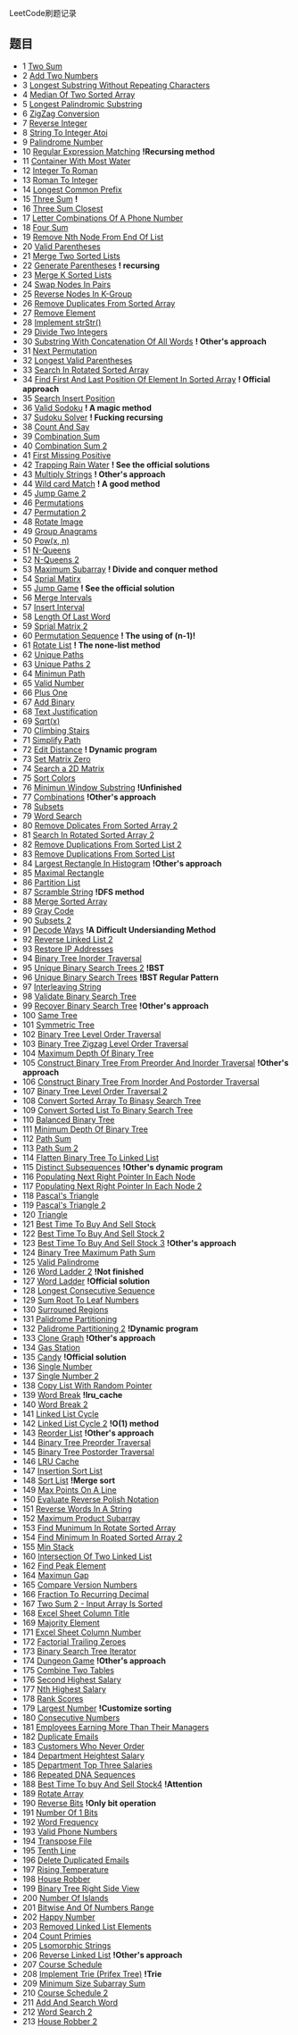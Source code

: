 LeetCode刷题记录

## 题目

- 1 [Two Sum](https://github.com/Chunar5354/some_notes/blob/master/leetcode/problems/TwoSum.md)
- 2 [Add Two Numbers](https://github.com/Chunar5354/some_notes/blob/master/leetcode/problems/AddTwoNumbers.md)
- 3 [Longest Substring Without Repeating Characters](https://github.com/Chunar5354/some_notes/blob/master/leetcode/problems/LongestSubstringWithoutRepeatingCharacters.md)
- 4 [Median Of Two Sorted Array](https://github.com/Chunar5354/some_notes/blob/master/leetcode/problems/MedianOfTwoSortedArrays.md)
- 5 [Longest Palindromic Substring](https://github.com/Chunar5354/some_notes/blob/master/leetcode/problems/LongestPalindromicSubstring.md)
- 6 [ZigZag Conversion](https://github.com/Chunar5354/some_notes/blob/master/leetcode/problems/ZigZagConversion.md)
- 7 [Reverse Integer](https://github.com/Chunar5354/some_notes/blob/master/leetcode/problems/ReverseInteger.md)
- 8 [String To Integer Atoi](https://github.com/Chunar5354/some_notes/blob/master/leetcode/problems/StringToIntegerAtoi.md)
- 9 [Palindrome Number](https://github.com/Chunar5354/some_notes/blob/master/leetcode/problems/PalindromeNumber.md)
- 10 [Regular Expression Matching](https://github.com/Chunar5354/some_notes/blob/master/leetcode/problems/RegularExpressionMatching.md) **!Recursing method**
- 11 [Container With Most Water](https://github.com/Chunar5354/some_notes/blob/master/leetcode/problems/ContainerWithMostWater.md)
- 12 [Integer To Roman](https://github.com/Chunar5354/some_notes/blob/master/leetcode/problems/IntegerToRoman.md)
- 13 [Roman To Integer](https://github.com/Chunar5354/some_notes/blob/master/leetcode/problems/RomanToInteger.md)
- 14 [Longest Common Prefix](https://github.com/Chunar5354/some_notes/blob/master/leetcode/problems/LongestCommonPrefix.md)
- 15 [Three Sum](https://github.com/Chunar5354/some_notes/blob/master/leetcode/problems/ThreeSum.md) **!**
- 16 [Three Sum Closest](https://github.com/Chunar5354/some_notes/blob/master/leetcode/problems/ThreeSumClosest.md)
- 17 [Letter Combinations Of A Phone Number](https://github.com/Chunar5354/some_notes/blob/master/leetcode/problems/LetterCombinationsOfAPhoneNumber.md)
- 18 [Four Sum](https://github.com/Chunar5354/some_notes/blob/master/leetcode/problems/FourSum.md)
- 19 [Remove Nth Node From End Of List](https://github.com/Chunar5354/some_notes/blob/master/leetcode/problems/RemoveNthNodeFromEndOfList.md)
- 20 [Valid Parentheses](https://github.com/Chunar5354/some_notes/blob/master/leetcode/problems/ValidParentheses.md)
- 21 [Merge Two Sorted Lists](https://github.com/Chunar5354/some_notes/blob/master/leetcode/problems/MergeTwoSortedLists.md)
- 22 [Generate Parentheses](https://github.com/Chunar5354/some_notes/blob/master/leetcode/problems/GenerateParentheses.md)  **! recursing**
- 23 [Merge K Sorted Lists](https://github.com/Chunar5354/some_notes/blob/master/leetcode/problems/MergeKSortedLists.md)
- 24 [Swap Nodes In Pairs](https://github.com/Chunar5354/some_notes/blob/master/leetcode/problems/SwapNodesInPairs.md)
- 25 [Reverse Nodes In K-Group](https://github.com/Chunar5354/some_notes/blob/master/leetcode/problems/ReverseNodesInK-Group.md)
- 26 [Remove Duplicates From Sorted Array](https://github.com/Chunar5354/some_notes/blob/master/leetcode/problems/RemoveDuplicatesFromSortedArray.md)
- 27 [Remove Element](https://github.com/Chunar5354/some_notes/blob/master/leetcode/problems/RemoveElement.md)
- 28 [Implement strStr()](https://github.com/Chunar5354/some_notes/blob/master/leetcode/problems/ImplementStr.md)
- 29 [Divide Two Integers](https://github.com/Chunar5354/some_notes/blob/master/leetcode/problems/DivideTwoIntegers.md)
- 30 [Substring With Concatenation Of All Words](https://github.com/Chunar5354/some_notes/blob/master/leetcode/problems/SubstringWithConcatenationOfAllWords.md)  **! Other's approach**
- 31 [Next Permutation](https://github.com/Chunar5354/some_notes/blob/master/leetcode/problems/NextPermutation.md)
- 32 [Longest Valid Parentheses](https://github.com/Chunar5354/some_notes/blob/master/leetcode/problems/LongestValidParentheses.md)
- 33 [Search In Rotated Sorted Array](https://github.com/Chunar5354/some_notes/blob/master/leetcode/problems/SearchInRotatedSortedArray.md)
- 34 [Find First And Last Position Of Element In Sorted Array](https://github.com/Chunar5354/some_notes/blob/master/leetcode/problems/FindFirstAndLastPositionOfElementInSortedArray.md)  **! Official approach**
- 35 [Search Insert Position](https://github.com/Chunar5354/some_notes/blob/master/leetcode/problems/SearchInsertPosition.md)
- 36 [Valid Sodoku](https://github.com/Chunar5354/some_notes/blob/master/leetcode/problems/ValidSodoku.md)  **! A magic method**
- 37 [Sudoku Solver](https://github.com/Chunar5354/some_notes/blob/master/leetcode/problems/SudokuSolver.md)  **! Fucking recursing**
- 38 [Count And Say](https://github.com/Chunar5354/some_notes/blob/master/leetcode/problems/CountAndSay.md)
- 39 [Combination Sum](https://github.com/Chunar5354/some_notes/blob/master/leetcode/problems/CombinationSum.md)
- 40 [Combination Sum 2](https://github.com/Chunar5354/some_notes/blob/master/leetcode/problems/CombinationSum2.md)
- 41 [First Missing Positive](https://github.com/Chunar5354/some_notes/blob/master/leetcode/problems/FirstMissingPositive.md)
- 42 [Trapping Rain Water](https://github.com/Chunar5354/some_notes/blob/master/leetcode/problems/TrappingRainWater.md)  **! See the official solutions**
- 43 [Multiply Strings](https://github.com/Chunar5354/some_notes/blob/master/leetcode/problems/MultiplyStrings.md) **! Other's approach**
- 44 [Wild card Match](https://github.com/Chunar5354/some_notes/blob/master/leetcode/problems/WildcardMatch.md)  **! A good method**
- 45 [Jump Game 2](https://github.com/Chunar5354/some_notes/blob/master/leetcode/problems/JumpGame2.md)
- 46 [Permutations](https://github.com/Chunar5354/some_notes/blob/master/leetcode/problems/Permutations.md)
- 47 [Permutation 2](https://github.com/Chunar5354/some_notes/blob/master/leetcode/problems/Permutation2.md)
- 48 [Rotate Image](https://github.com/Chunar5354/some_notes/blob/master/leetcode/problems/RotateImage.md)
- 49 [Group Anagrams](https://github.com/Chunar5354/some_notes/blob/master/leetcode/problems/GroupAnagrams.md)
- 50 [Pow(x, n)](https://github.com/Chunar5354/some_notes/blob/master/leetcode/problems/Pow-x-n.md)
- 51 [N-Queens](https://github.com/Chunar5354/some_notes/blob/master/leetcode/problems/NQueens.md)
- 52 [N-Queens 2](https://github.com/Chunar5354/some_notes/blob/master/leetcode/problems/NQueens2.md)
- 53 [Maximum Subarray](https://github.com/Chunar5354/some_notes/blob/master/leetcode/problems/MaximumSubarray.md)  **! Divide and conquer method**
- 54 [Sprial Matirx](https://github.com/Chunar5354/some_notes/blob/master/leetcode/problems/SprialMatirx.md)
- 55 [Jump Game](https://github.com/Chunar5354/some_notes/blob/master/leetcode/problems/JumpGame.md)   **! See the official solution**
- 56 [Merge Intervals](https://github.com/Chunar5354/some_notes/blob/master/leetcode/problems/MergeIntervals.md)
- 57 [Insert Interval](https://github.com/Chunar5354/some_notes/blob/master/leetcode/problems/InsertInterval.md) 
- 58 [Length Of Last Word](https://github.com/Chunar5354/some_notes/blob/master/leetcode/problems/LengthOfLastWord.md)
- 59 [Sprial Matrix 2](https://github.com/Chunar5354/some_notes/blob/master/leetcode/problems/SprialMatrix2.md)
- 60 [Permutation Sequence](https://github.com/Chunar5354/some_notes/blob/master/leetcode/problems/PermutationSequence.md)   **! The using of (n-1)!**
- 61 [Rotate List](https://github.com/Chunar5354/some_notes/blob/master/leetcode/problems/RotateList.md)   **! The none-list method**
- 62 [Unique Paths](https://github.com/Chunar5354/some_notes/blob/master/leetcode/problems/UniquePaths.md)
- 63 [Unique Paths 2](https://github.com/Chunar5354/some_notes/blob/master/leetcode/problems/UniquePaths2.md)
- 64 [Minimun Path](https://github.com/Chunar5354/some_notes/blob/master/leetcode/problems/MinimunPath.md)
- 65 [Valid Number](https://github.com/Chunar5354/some_notes/blob/master/leetcode/problems/ValidNumber.md)
- 66 [Plus One](https://github.com/Chunar5354/some_notes/blob/master/leetcode/problems/PlusOne.md)
- 67 [Add Binary](https://github.com/Chunar5354/some_notes/blob/master/leetcode/problems/AddBinary.md)
- 68 [Text Justification](https://github.com/Chunar5354/some_notes/blob/master/leetcode/problems/TextJustification.md)
- 69 [Sqrt(x)](https://github.com/Chunar5354/some_notes/blob/master/leetcode/problems/Sqrt-x.md)
- 70 [Climbing Stairs](https://github.com/Chunar5354/some_notes/blob/master/leetcode/problems/ClimbingStairs.md)
- 71 [Simplify Path](https://github.com/Chunar5354/some_notes/blob/master/leetcode/problems/SimplifyPath.md)
- 72 [Edit Distance](https://github.com/Chunar5354/some_notes/blob/master/leetcode/problems/EditDistance.md)   **! Dynamic program**
- 73 [Set Matrix Zero](https://github.com/Chunar5354/some_notes/blob/master/leetcode/problems/SetMatrixZero.md)
- 74 [Search a 2D Matrix](https://github.com/Chunar5354/some_notes/blob/master/leetcode/problems/SearchA2DMatrix.md)
- 75 [Sort Colors](https://github.com/Chunar5354/some_notes/blob/master/leetcode/problems/SortColors.md)
- 76 [Minimun Window Substring](https://github.com/Chunar5354/some_notes/blob/master/leetcode/problems/MinimunWindowSubstring.md)      **!Unfinished**
- 77 [Combinations](https://github.com/Chunar5354/some_notes/blob/master/leetcode/problems/Combinations.md)    **!Other's approach**
- 78 [Subsets](https://github.com/Chunar5354/some_notes/blob/master/leetcode/problems/Subsets.md)
- 79 [Word Search](https://github.com/Chunar5354/some_notes/blob/master/leetcode/problems/WordSearch.md)
- 80 [Remove Dplicates From Sorted Array 2](https://github.com/Chunar5354/some_notes/blob/master/leetcode/problems/RemoveDuplicatesFromSortedArray2.md)
- 81 [Search In Rotated Sorted Array 2](https://github.com/Chunar5354/some_notes/blob/master/leetcode/problems/SearchInRotatedSortedArray2.md)
- 82 [Remove Duplications From Sorted List 2](https://github.com/Chunar5354/some_notes/blob/master/leetcode/problems/RemoveDuplicationsFromSortedList2.md)
- 83 [Remove Duplications From Sorted List](https://github.com/Chunar5354/some_notes/blob/master/leetcode/problems/RemoveDuplicationsFromSortedList.md)
- 84 [Largest Rectangle In Histogram](https://github.com/Chunar5354/some_notes/blob/master/leetcode/problems/LargestRectangleInHistogram.md)    **!Other's approach**
- 85 [Maximal Rectangle](https://github.com/Chunar5354/some_notes/blob/master/leetcode/problems/MaximalRectangle.md)
- 86 [Partition List](https://github.com/Chunar5354/some_notes/blob/master/leetcode/problems/PartitionList.md)
- 87 [Scramble String](https://github.com/Chunar5354/some_notes/blob/master/leetcode/problems/ScrambleString.md)   **!DFS method**
- 88 [Merge Sorted Array](https://github.com/Chunar5354/some_notes/blob/master/leetcode/problems/MergeSortedArray.md)
- 89 [Gray Code](https://github.com/Chunar5354/some_notes/blob/master/leetcode/problems/GrayCode.md)
- 90 [Subsets 2](https://github.com/Chunar5354/some_notes/blob/master/leetcode/problems/Subsets2.md)
- 91 [Decode Ways](https://github.com/Chunar5354/some_notes/blob/master/leetcode/problems/DecodeWays.md)  **!A Difficult Undersianding Method**
- 92 [Reverse Linked List 2](https://github.com/Chunar5354/some_notes/blob/master/leetcode/problems/ReverseLinkedList2.md)
- 93 [Restore IP Addresses](https://github.com/Chunar5354/some_notes/blob/master/leetcode/problems/RestoreIPAddresses.md)
- 94 [Binary Tree Inorder Traversal](https://github.com/Chunar5354/some_notes/blob/master/leetcode/problems/BinaryTreeInorderTraversal.md)
- 95 [Unique Binary Search Trees 2](https://github.com/Chunar5354/some_notes/blob/master/leetcode/problems/UniqueBinarySearchTrees2.md)  **!BST**
- 96 [Unique Binary Search Trees](https://github.com/Chunar5354/some_notes/blob/master/leetcode/problems/UniqueBinarySearchTrees.md)  **!BST Regular Pattern**
- 97 [Interleaving String](https://github.com/Chunar5354/some_notes/blob/master/leetcode/problems/InterleavingString.md)
- 98 [Validate Binary Search Tree](https://github.com/Chunar5354/some_notes/blob/master/leetcode/problems/ValidateBinarySearchTree.md)
- 99 [Recover Binary Search Tree](https://github.com/Chunar5354/some_notes/blob/master/leetcode/problems/RecoverBinarySearchTree.md)  **!Other's approach**
- 100 [Same Tree](https://github.com/Chunar5354/some_notes/blob/master/leetcode/problems/SameTree.md)
- 101 [Symmetric Tree](https://github.com/Chunar5354/some_notes/blob/master/leetcode/problems/SymmetricTree.md)
- 102 [Binary Tree Level Order Traversal](https://github.com/Chunar5354/some_notes/blob/master/leetcode/problems/BinaryTreeLevelOrderTraversal.md)
- 103 [Binary Tree Zigzag Level Order Traversal](https://github.com/Chunar5354/some_notes/blob/master/leetcode/problems/BinaryTreeZigzagLevelOrderTraversal.md)
- 104 [Maximum Depth Of Binary Tree](https://github.com/Chunar5354/some_notes/blob/master/leetcode/problems/MaximumDepthOfBinaryTree.md)
- 105 [Construct Binary Tree From Preorder And Inorder Traversal](https://github.com/Chunar5354/some_notes/blob/master/leetcode/problems/ConstructBinaryTreeFromPreorderAndInorderTraversal.md)   **!Other's approach**
- 106 [Construct Binary Tree From Inorder And Postorder Traversal](https://github.com/Chunar5354/some_notes/blob/master/leetcode/problems/ConstructBinaryTreeFromInorderAndPostorderTraversal.md)
- 107 [Binary Tree Level Order Traversal 2](https://github.com/Chunar5354/some_notes/blob/master/leetcode/problems/BinaryTreeLevelOrderTraversal2.md)
- 108 [Convert Sorted Array To Binasy Search Tree](https://github.com/Chunar5354/some_notes/blob/master/leetcode/problems/ConvertSortedArrayToBinasySearchTree.md)
- 109 [Convert Sorted List To Binary Search Tree](https://github.com/Chunar5354/some_notes/blob/master/leetcode/problems/ConvertSortedListToBinarySearchTree.md)
- 110 [Balanced Binary Tree](https://github.com/Chunar5354/some_notes/blob/master/leetcode/problems/BalancedBinaryTree.md)
- 111 [Minimum Depth Of Binary Tree](https://github.com/Chunar5354/some_notes/blob/master/leetcode/problems/MinimumDepthOfBinaryTree.md)
- 112 [Path Sum](https://github.com/Chunar5354/some_notes/blob/master/leetcode/problems/PathSum.md)
- 113 [Path Sum 2](https://github.com/Chunar5354/some_notes/blob/master/leetcode/problems/PathSum2.md)
- 114 [Flatten Binary Tree To Linked List](https://github.com/Chunar5354/some_notes/blob/master/leetcode/problems/FlattenBinaryTreeToLinkedList.md)
- 115 [Distinct Subsequences](https://github.com/Chunar5354/some_notes/blob/master/leetcode/problems/DistinctSubsequences.md)   **!Other's dynamic program**
- 116 [Populating Next Right Pointer In Each Node](https://github.com/Chunar5354/some_notes/blob/master/leetcode/problems/PopulatingNextRightPointerInEachNode.md)
- 117 [Populating Next Right Pointer In Each Node 2](https://github.com/Chunar5354/some_notes/blob/master/leetcode/problems/PopulatingNextRightPointerInEachNode2.md)
- 118 [Pascal's Triangle](https://github.com/Chunar5354/some_notes/blob/master/leetcode/problems/Pascal'sTriangle.md)
- 119 [Pascal's Triangle 2](https://github.com/Chunar5354/some_notes/blob/master/leetcode/problems/Pascal'sTriangle2.md)
- 120 [Triangle](https://github.com/Chunar5354/some_notes/blob/master/leetcode/problems/Triangle.md)
- 121 [Best Time To Buy And Sell Stock](https://github.com/Chunar5354/some_notes/blob/master/leetcode/problems/BestTimeToBuyAndSellStock.md)
- 122 [Best Time To Buy And Sell Stock 2](https://github.com/Chunar5354/some_notes/blob/master/leetcode/problems/BestTimeToBuyAndSellStock2.md)
- 123 [Best Time To Buy And Sell Stock 3](https://github.com/Chunar5354/some_notes/blob/master/leetcode/problems/BestTimeToBuyAndSellStock3.md)  **!Other's approach**
- 124 [Binary Tree Maximum Path Sum](https://github.com/Chunar5354/some_notes/blob/master/leetcode/problems/BinaryTreeMaximumPathSum.md)
- 125 [Valid Palindrome](https://github.com/Chunar5354/some_notes/blob/master/leetcode/problems/ValidPalindrome.md)
- 126 [Word Ladder 2](https://github.com/Chunar5354/some_notes/blob/master/leetcode/problems/WordLadder2.md)   **!Not finished**
- 127 [Word Ladder](https://github.com/Chunar5354/some_notes/blob/master/leetcode/problems/WordLadder.md)  **!Official solution**
- 128 [Longest Consecutive Sequence](https://github.com/Chunar5354/some_notes/blob/master/leetcode/problems/LongestConsecutiveSequence.md)
- 129 [Sum Root To Leaf Numbers](https://github.com/Chunar5354/some_notes/blob/master/leetcode/problems/SumRootToLeafNumbers.md)
- 130 [Surrouned Regions](https://github.com/Chunar5354/some_notes/blob/master/leetcode/problems/SurrounedRegions.md)
- 131 [Palidrome Partitioning](https://github.com/Chunar5354/some_notes/blob/master/leetcode/problems/PalidromePartitioning.md)
- 132 [Palidrome Partitioning 2](https://github.com/Chunar5354/some_notes/blob/master/leetcode/problems/PalidromePartitioning2.md)  **!Dynamic program**
- 133 [Clone Graph](https://github.com/Chunar5354/some_notes/blob/master/leetcode/problems/CloneGraph.md)  **!Other's approach**
- 134 [Gas Station](https://github.com/Chunar5354/some_notes/blob/master/leetcode/problems/GasStation.md)
- 135 [Candy](https://github.com/Chunar5354/some_notes/blob/master/leetcode/problems/Candy.md)  **!Official solution**
- 136 [Single Number](https://github.com/Chunar5354/some_notes/blob/master/leetcode/problems/SingleNumber.md)
- 137 [Single Number 2](https://github.com/Chunar5354/some_notes/blob/master/leetcode/problems/SingleNumber2.md)
- 138 [Copy List With Random Pointer](https://github.com/Chunar5354/some_notes/blob/master/leetcode/problems/CopyListWithRandomPointer.md)
- 139 [Word Break](https://github.com/Chunar5354/some_notes/blob/master/leetcode/problems/WordBreak.md)  **!lru_cache**
- 140 [Word Break 2](https://github.com/Chunar5354/some_notes/blob/master/leetcode/problems/WordBreak2.md)
- 141 [Linked List Cycle](https://github.com/Chunar5354/some_notes/blob/master/leetcode/problems/LinkedListCycle.md)
- 142 [Linked List Cycle 2](https://github.com/Chunar5354/some_notes/blob/master/leetcode/problems/LinkedListCycle2.md)  **!O(1) method**
- 143 [Reorder List](https://github.com/Chunar5354/some_notes/blob/master/leetcode/problems/ReorderList.md)  **!Other's approach**
- 144 [Binary Tree Preorder Traversal](https://github.com/Chunar5354/some_notes/blob/master/leetcode/problems/BinaryTreePreorderTraversal.md)
- 145 [Binary Tree Postorder Traversal](https://github.com/Chunar5354/some_notes/blob/master/leetcode/problems/BinaryTreePostorderTraversal.md)
- 146 [LRU Cache](https://github.com/Chunar5354/some_notes/blob/master/leetcode/problems/LRUCache.md)
- 147 [Insertion Sort List](https://github.com/Chunar5354/some_notes/blob/master/leetcode/problems/InsertionSortList.md)
- 148 [Sort List](https://github.com/Chunar5354/some_notes/blob/master/leetcode/problems/SortList.md)  **!Merge sort**
- 149 [Max Points On A Line](https://github.com/Chunar5354/some_notes/blob/master/leetcode/problems/MaxPointsOnALine.md)
- 150 [Evaluate Reverse Polish Notation](https://github.com/Chunar5354/some_notes/blob/master/leetcode/problems/EvaluateReversePolishNotation.md)
- 151 [Reverse Words In A String](https://github.com/Chunar5354/some_notes/blob/master/leetcode/problems/ReverseWordsInAString.md)
- 152 [Maximum Product Subarray](https://github.com/Chunar5354/some_notes/blob/master/leetcode/problems/MaximumProductSubarray.md)
- 153 [Find Munimum In Rotate Sorted Array](https://github.com/Chunar5354/some_notes/blob/master/leetcode/problems/FindMunimumInRotateSortedArray.md)
- 154 [Find Minimum In Roated Sorted Array 2](https://github.com/Chunar5354/some_notes/blob/master/leetcode/problems/FindMinimumInRoatedSortedArray2.md)
- 155 [Min Stack](https://github.com/Chunar5354/some_notes/blob/master/leetcode/problems/MinStack.md)
- 160 [Intersection Of Two Linked List](https://github.com/Chunar5354/some_notes/blob/master/leetcode/problems/IntersectionOfTwoLinkedList.md)
- 162 [Find Peak Element](https://github.com/Chunar5354/some_notes/blob/master/leetcode/problems/FindPeakElement.md)
- 164 [Maximun Gap](https://github.com/Chunar5354/some_notes/blob/master/leetcode/problems/MaximunGap.md)
- 165 [Compare Version Numbers](https://github.com/Chunar5354/some_notes/blob/master/leetcode/problems/CompareVersionNumbers.md)
- 166 [Fraction To Recurring Decimal](https://github.com/Chunar5354/some_notes/blob/master/leetcode/problems/FractionToRecurringDecimal.md)
- 167 [Two Sum 2 - Input Array Is Sorted](https://github.com/Chunar5354/some_notes/blob/master/leetcode/problems/TwoSum2-InputArrayIsSorted.md)
- 168 [Excel Sheet Column Title](https://github.com/Chunar5354/some_notes/blob/master/leetcode/problems/ExcelSheetColumnTitle.md)
- 169 [Majority Element](https://github.com/Chunar5354/some_notes/blob/master/leetcode/problems/MajorityElement.md)
- 171 [Excel Sheet Column Number](https://github.com/Chunar5354/some_notes/blob/master/leetcode/problems/ExcelSheetColumnNumber.md)
- 172 [Factorial Trailing Zeroes](https://github.com/Chunar5354/some_notes/blob/master/leetcode/problems/FactorialTrailingZeroes.md)
- 173 [Binary Search Tree Iterator](https://github.com/Chunar5354/some_notes/blob/master/leetcode/problems/BinarySearchTreeIterator.md)
- 174 [Dungeon Game](https://github.com/Chunar5354/some_notes/blob/master/leetcode/problems/DungeonGame.md) **!Other's approach**
- 175 [Combine Two Tables](https://github.com/Chunar5354/some_notes/blob/master/leetcode/problems/CombineTwoTables.md)
- 176 [Second Highest Salary](https://github.com/Chunar5354/some_notes/blob/master/leetcode/problems/SecondHighestSalary.md)
- 177 [Nth Highest Salary](https://github.com/Chunar5354/some_notes/blob/master/leetcode/problems/NthHighestSalary.md)
- 178 [Rank Scores](https://github.com/Chunar5354/some_notes/blob/master/leetcode/problems/RankScores.md)
- 179 [Largest Number](https://github.com/Chunar5354/some_notes/blob/master/leetcode/problems/LargestNumber.md)  **!Customize sorting**
- 180 [Consecutive Numbers](https://github.com/Chunar5354/some_notes/blob/master/leetcode/problems/ConsecutiveNumbers.md)
- 181 [Employees Earning More Than Their Managers](https://github.com/Chunar5354/some_notes/blob/master/leetcode/problems/EmployeesEarningMoreThanTheirManagers.md)
- 182 [Duplicate Emails](https://github.com/Chunar5354/some_notes/blob/master/leetcode/problems/DuplicateEmails.md)
- 183 [Customers Who Never Order](https://github.com/Chunar5354/some_notes/blob/master/leetcode/problems/CustomersWhoNeverOrder.md)
- 184 [Department Heightest Salary](https://github.com/Chunar5354/some_notes/blob/master/leetcode/problems/DepartmentHeightestSalary.md)
- 185 [Department Top Three Salaries](https://github.com/Chunar5354/some_notes/blob/master/leetcode/problems/DepartmentTopThreeSalaries.md)
- 186 [Repeated DNA Sequences](https://github.com/Chunar5354/some_notes/blob/master/leetcode/problems/RepeatedDNASequences.md)
- 188 [Best Time To buy And Sell Stock4](https://github.com/Chunar5354/some_notes/blob/master/leetcode/problems/BestTimeTobuyAndSellStock4.md)  **!Attention**
- 189 [Rotate Array](https://github.com/Chunar5354/some_notes/blob/master/leetcode/problems/RotateArray.md)
- 190 [Reverse Bits](https://github.com/Chunar5354/some_notes/blob/master/leetcode/problems/ReverseBits.md)   **!Only bit operation**
- 191 [Number Of 1 Bits](https://github.com/Chunar5354/some_notes/blob/master/leetcode/problems/NumberOf1Bits.md)
- 192 [Word Frequency](https://github.com/Chunar5354/some_notes/blob/master/leetcode/problems/WordFrequency.md)
- 193 [Valid Phone Numbers](https://github.com/Chunar5354/some_notes/blob/master/leetcode/problems/ValidPhoneNumbers.md)
- 194 [Transpose File](https://github.com/Chunar5354/some_notes/blob/master/leetcode/problems/TransposeFile.md)
- 195 [Tenth Line](https://github.com/Chunar5354/some_notes/blob/master/leetcode/problems/TenthLine.md)
- 196 [Delete Duplicated Emails](https://github.com/Chunar5354/some_notes/blob/master/leetcode/problems/DeleteDuplicatedEmails.md)
- 197 [Rising Temperature](https://github.com/Chunar5354/some_notes/blob/master/leetcode/problems/RisingTemperature.md)
- 198 [House Robber](https://github.com/Chunar5354/some_notes/blob/master/leetcode/problems/HouseRobber.md)
- 199 [Binary Tree Right Side View](https://github.com/Chunar5354/some_notes/blob/master/leetcode/problems/BinaryTreeRightSideView.md)
- 200 [Number Of Islands](https://github.com/Chunar5354/some_notes/blob/master/leetcode/problems/NumberOfIslands.md)
- 201 [Bitwise And Of Numbers Range](https://github.com/Chunar5354/some_notes/blob/master/leetcode/problems/BitwiseAndOfNumbersRange.md)
- 202 [Happy Number](https://github.com/Chunar5354/some_notes/blob/master/leetcode/problems/HappyNumber.md)
- 203 [Removed Linked List Elements](https://github.com/Chunar5354/some_notes/blob/master/leetcode/problems/RemovedLinkedListElements.md)
- 204 [Count Primies](https://github.com/Chunar5354/some_notes/blob/master/leetcode/problems/CountPrimies.md)
- 205 [Lsomorphic Strings](https://github.com/Chunar5354/some_notes/blob/master/leetcode/problems/LsomorphicStrings.md)
- 206 [Reverse Linked List](https://github.com/Chunar5354/some_notes/blob/master/leetcode/problems/ReverseLinkedList.md)  **!Other's approach**
- 207 [Course Schedule](https://github.com/Chunar5354/some_notes/blob/master/leetcode/problems/CourseSchedule.md)
- 208 [Implement Trie (Prifex Tree)](https://github.com/Chunar5354/some_notes/blob/master/leetcode/problems/ImplementTrie(PrifexTree).md)  **!Trie**
- 209 [Minimum Size Subarray Sum](https://github.com/Chunar5354/some_notes/blob/master/leetcode/problems/MinimumSizeSubarraySum.md)
- 210 [Course Schedule 2](https://github.com/Chunar5354/some_notes/blob/master/leetcode/problems/CourseSchedule2.md)
- 211 [Add And Search Word](https://github.com/Chunar5354/some_notes/blob/master/leetcode/problems/AddAndSearchWord.md)
- 212 [Word Search 2](https://github.com/Chunar5354/some_notes/blob/master/leetcode/problems/WordSearch2.md)
- 213 [House Robber 2](https://github.com/Chunar5354/some_notes/blob/master/leetcode/problems/HouseRobber2.md)
